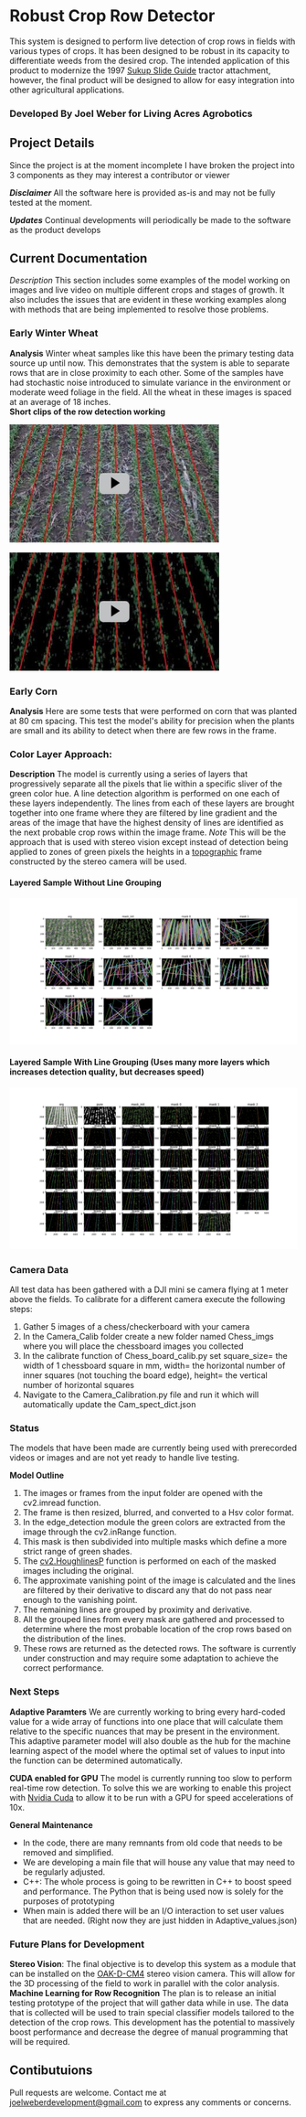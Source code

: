 # Robust Crop Row Detector

This system is designed to perform live detection of crop rows in fields with various types of crops. It has been designed to be robust in its capacity to differentiate weeds from the desired crop. The intended application of this product to modernize the 1997 [Sukup Slide Guide](https://drive.google.com/file/d/1C9tRUihWTYV-mEKkKOlWpIxzGHnaR0qW/view?usp=sharing) tractor attachment, however, the final product will be designed to allow for easy integration into other agricultural applications.

### Developed By Joel Weber for Living Acres Agrobotics

## Project Details 
Since the project is at the moment incomplete I have broken the project into 3 components as they may interest a contributor or viewer

***Disclaimer*** All the software here is provided as-is and may not be fully tested at the moment. 

***Updates*** Continual developments will periodically be made to the software as the product develops


## Current Documentation
  *Description* This section includes some examples of the model working on images and live video on multiple different crops and stages of growth. It also includes the issues that 
  are evident in these working examples along with methods that are being implemented to resolve those problems. 

  ### Early Winter Wheat
  **Analysis** Winter wheat samples like this have been the primary testing data source up until now. This demonstrates that the system is able to separate rows that are 
  in close proximity to each other. Some of the samples have had stochastic noise introduced to simulate variance in the environment or moderate weed foliage in the field. All the 
  wheat in these images is spaced at an average of 18 inches. 
  </br>
  **Short clips of the row detection working** 
  
  [![Detection on winter wheat with mask and noise](https://github.com/JoelWeberDev/agricultural_crop_row_detection/blob/main/Demonstration_data/Readme_images/Crop_recog_face_image.jpg)](https://youtu.be/QxzcWDdI4Ac)
  
  [![Detection on winter wheat without mask and noise](https://github.com/JoelWeberDev/agricultural_crop_row_detection/blob/main/Demonstration_data/Readme_images/Crop_recog_face_image_masked.jpg)](https://youtu.be/lmLJby_kZS8)


  ### Early Corn
  **Analysis** Here are some tests that were performed on corn that was planted at 80 cm spacing. This test the model's ability for precision when the plants are small and its ability to detect when there are few rows in the frame. 

 ### Color Layer Approach:
 **Description** The model is currently using a series of layers that progressively separate all the pixels that lie within a specific sliver of the green color hue. A line detection algorithm is performed on one each of these layers independently. The lines from each of these layers are brought together into one frame where they are filtered by line gradient and the areas of the image that have the highest density of lines are identified as the next probable crop rows within the image frame. *Note* This will be the approach that is used with stereo vision except instead of detection being applied to zones of green pixels the heights in a [topographic](https://en.wikipedia.org/wiki/Topographic_map) frame constructed by the stereo camera will be used. 
 #### Layered Sample Without Line Grouping 
 ![Non-grouped line frame](https://github.com/JoelWeberDev/agricultural_crop_row_detection/blob/main/Demonstration_data/Readme_images/No_line_grouping.png)

 #### Layered Sample With Line Grouping (Uses many more layers which increases detection quality, but decreases speed)
 ![Grouped line frame](https://github.com/JoelWeberDev/agricultural_crop_row_detection/blob/main/Demonstration_data/Readme_images/Good_detec.png)
 

 ### Camera Data
  All test data has been gathered with a DJI mini se camera flying at 1 meter above the fields.
  To calibrate for a different camera execute the following steps:
   1. Gather 5 images of a chess/checkerboard with your camera
   2. In the Camera_Calib folder create a new folder named Chess_imgs where you will place the chessboard images you collected 
   3. In the calibrate function of Chess_board_calib.py set square_size= the width of 1 chessboard square in mm, width= the horizontal number of inner squares (not touching the board edge), height= the vertical number of horizontal squares 
   4. Navigate to the Camera_Calibration.py file and run it which will automatically update the Cam_spect_dict.json 


 ### Status
  The models that have been made are currently being used with prerecorded videos or images and are not yet ready to handle live testing. 
  
  **Model Outline**
   1. The images or frames from the input folder are opened with the cv2.imread function.
   2. The frame is then resized, blurred, and converted to a Hsv color format.
   3. In the edge_detection module the green colors are extracted from the image through the cv2.inRange function.
   4. This mask is then subdivided into multiple masks which define a more strict range of green shades.
   5. The [cv2.HoughlinesP](https://docs.opencv.org/3.4/dd/d1a/group__imgproc__feature.html#ga8618180a5948286384e3b7ca02f6feeb) function is performed on each of the masked images including the original.
   6. The approximate vanishing point of the image is calculated and the lines are filtered by their derivative to discard any that do not pass near enough to the vanishing point.
   7. The remaining lines are grouped by proximity and derivative.
   8. All the grouped lines from every mask are gathered and processed to determine where the most probable location of the crop rows based on the distribution of the lines.
   9. These rows are returned as the detected rows.
  The software is currently under construction and may require some adaptation to achieve the correct performance.

 ### Next Steps 
  **Adaptive Paramters**
   We are currently working to bring every hard-coded value for a wide array of functions into one place that will calculate them relative to the specific nuances that may be present in the environment. This adaptive parameter model will also double as the hub for the machine learning aspect of the model where the optimal set of values to input into the function can be determined automatically.
   
  **CUDA enabled for GPU**
   The model is currently running too slow to perform real-time row detection. To solve this we are working to enable this project with [Nvidia Cuda](https://developer.nvidia.com/cuda-zone#:~:text=CUDA%C2%AE%20is%20a%20parallel,harnessing%20the%20power%20of%20GPUs) to allow it to be run with a GPU for speed accelerations of 10x. 

 **General Maintenance**
  - In the code, there are many remnants from old code that needs to be removed and simplified.
  - We are developing a main file that will house any value that may need to be regularly adjusted.
  - C++: The whole process is going to be rewritten in C++ to boost speed and performance. The Python that is being used now is solely for the purposes of prototyping
  - When main is added there will be an I/O interaction to set user values that are needed. (Right now they are just hidden in Adaptive_values.json)

 ### Future Plans for Development
  **Stereo Vision**:
   The final objective is to develop this system as a module that can be installed on the [OAK-D-CM4](https://docs.luxonis.com/projects/hardware/en/latest/pages/DM1097.html) stereo vision camera. This will allow for the 3D processing of the field to work in parallel with the color analysis. 
   **Machine Learning for Row Recognition**
   The plan is to release an initial testing prototype of the project that will gather data while in use. The data that is collected will be used to train special classifier models tailored to the detection of the crop rows. This development has the potential to massively boost performance and decrease the degree of manual programming that will be required.
   


## Contibutuions
Pull requests are welcome. Contact me at joelweberdevelopment@gmail.com to express any comments or concerns.

